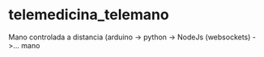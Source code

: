 # telemedicina_telemano
Mano controlada a distancia (arduino -> python -> NodeJs (websockets) ->... mano 
